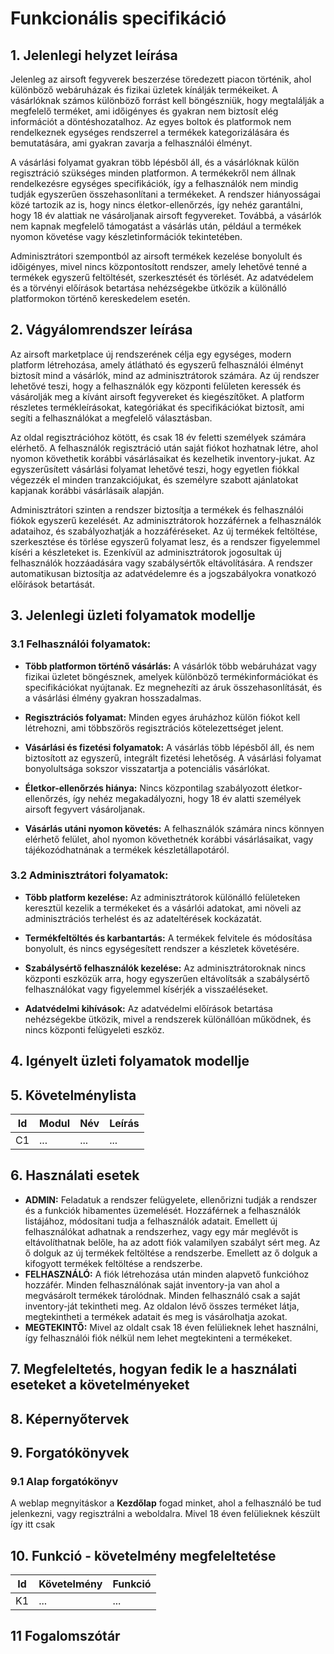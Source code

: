 # Funkcionális specifikáció

## 1. Jelenlegi helyzet leírása

Jelenleg az airsoft fegyverek beszerzése töredezett piacon történik, ahol különböző webáruházak és 
fizikai üzletek kínálják termékeiket. A vásárlóknak számos különböző forrást kell böngészniük, hogy 
megtalálják a megfelelő terméket, ami időigényes és gyakran nem biztosít elég információt a 
döntéshozatalhoz. Az egyes boltok és platformok nem rendelkeznek egységes rendszerrel a termékek 
kategorizálására és bemutatására, ami gyakran zavarja a felhasználói élményt.

A vásárlási folyamat gyakran több lépésből áll, és a vásárlóknak külön regisztráció szükséges minden 
platformon. A termékekről nem állnak rendelkezésre egységes specifikációk, így a felhasználók nem 
mindig tudják egyszerűen összehasonlítani a termékeket. A rendszer hiányosságai közé tartozik az is, 
hogy nincs életkor-ellenőrzés, így nehéz garantálni, hogy 18 év alattiak ne vásároljanak airsoft 
fegyvereket. Továbbá, a vásárlók nem kapnak megfelelő támogatást a vásárlás után, például a termékek 
nyomon követése vagy készletinformációk tekintetében.

Adminisztrátori szempontból az airsoft termékek kezelése bonyolult és időigényes, mivel nincs 
központosított rendszer, amely lehetővé tenné a termékek egyszerű feltöltését, szerkesztését és 
törlését. Az adatvédelem és a törvényi előírások betartása nehézségekbe ütközik a különálló 
platformokon történő kereskedelem esetén.

## 2. Vágyálomrendszer leírása

Az airsoft marketplace új rendszerének célja egy egységes, modern platform létrehozása, amely átlátható és egyszerű felhasználói élményt biztosít mind a vásárlók, mind az adminisztrátorok számára. Az új rendszer lehetővé teszi, hogy a felhasználók egy központi felületen keressék és vásárolják meg a kívánt airsoft fegyvereket és kiegészítőket. A platform részletes termékleírásokat, kategóriákat és specifikációkat biztosít, ami segíti a felhasználókat a megfelelő választásban.

Az oldal regisztrációhoz kötött, és csak 18 év feletti személyek számára elérhető. A felhasználók regisztráció után saját fiókot hozhatnak létre, ahol nyomon követhetik korábbi vásárlásaikat és kezelhetik inventory-jukat. Az egyszerűsített vásárlási folyamat lehetővé teszi, hogy egyetlen fiókkal végezzék el minden tranzakciójukat, és személyre szabott ajánlatokat kapjanak korábbi vásárlásaik alapján.

Adminisztrátori szinten a rendszer biztosítja a termékek és felhasználói fiókok egyszerű kezelését. Az adminisztrátorok hozzáférnek a felhasználók adataihoz, és szabályozhatják a hozzáféréseket. Az új termékek feltöltése, szerkesztése és törlése egyszerű folyamat lesz, és a rendszer figyelemmel kíséri a készleteket is. Ezenkívül az adminisztrátorok jogosultak új felhasználók hozzáadására vagy szabálysértők eltávolítására. A rendszer automatikusan biztosítja az adatvédelemre és a jogszabályokra vonatkozó előírások betartását.

## 3. Jelenlegi üzleti folyamatok modellje

### 3.1 Felhasználói folyamatok:

+ **Több platformon történő vásárlás:** A vásárlók több webáruházat vagy fizikai üzletet böngésznek, 
amelyek különböző termékinformációkat és specifikációkat nyújtanak. Ez megnehezíti az áruk 
összehasonlítását, és a vásárlási élmény gyakran hosszadalmas.

+ **Regisztrációs folyamat:** Minden egyes áruházhoz külön fiókot kell létrehozni, ami többszörös 
regisztrációs kötelezettséget jelent.

+ **Vásárlási és fizetési folyamatok:** A vásárlás több lépésből áll, és nem biztosított az 
egyszerű, integrált fizetési lehetőség. A vásárlási folyamat bonyolultsága sokszor visszatartja a 
potenciális vásárlókat.

+ **Életkor-ellenőrzés hiánya:** Nincs központilag szabályozott életkor-ellenőrzés, így nehéz 
megakadályozni, hogy 18 év alatti személyek airsoft fegyvert vásároljanak.

+ **Vásárlás utáni nyomon követés:** A felhasználók számára nincs könnyen elérhető felület, ahol 
nyomon követhetnék korábbi vásárlásaikat, vagy tájékozódhatnának a termékek készletállapotáról.

### 3.2 Adminisztrátori folyamatok:

+ **Több platform kezelése:** Az adminisztrátorok különálló felületeken keresztül kezelik a 
termékeket és a vásárlói adatokat, ami növeli az adminisztrációs terhelést és az adateltérések 
kockázatát.

+ **Termékfeltöltés és karbantartás:** A termékek felvitele és módosítása bonyolult, és nincs 
egységesített rendszer a készletek követésére.

+ **Szabálysértő felhasználók kezelése:** Az adminisztrátoroknak nincs központi eszközük arra, hogy 
egyszerűen eltávolítsák a szabálysértő felhasználókat vagy figyelemmel kísérjék a visszaéléseket.

+ **Adatvédelmi kihívások:** Az adatvédelmi előírások betartása nehézségekbe ütközik, mivel a 
rendszerek különállóan működnek, és nincs központi felügyeleti eszköz.

## 4. Igényelt üzleti folyamatok modellje

## 5. Követelménylista

| Id | Modul | Név | Leírás |
| :---: | --- | --- | --- |
| C1 | ...| ... | ... |

## 6. Használati esetek

+ **ADMIN:** Feladatuk a rendszer felügyelete, ellenőrizni tudják a rendszer és a funkciók hibamentes üzemelését. Hozzáférnek a felhasználók listájához, módosítani tudja a felhasználók adatait. Emellett új felhasználókat adhatnak a rendszerhez, vagy egy már meglévőt is eltávolíthatnak belőle, ha az adott fiók valamilyen szabályt sért meg. Az ő dolguk az új termékek feltöltése a rendszerbe. Emellett az ő dolguk a kifogyott termékek feltöltése a rendszerbe.
+ **FELHASZNÁLÓ:** A fiók létrehozása után minden alapvető funkcióhoz hozzáfér. Minden felhasználónak saját inventory-ja van ahol a megvásárolt termékek tárolódnak. Minden felhasználó csak a saját inventory-ját tekintheti meg. Az oldalon lévő összes terméket látja, megtekintheti a termékek adatait és meg is vásárolhatja azokat. 
+ **MEGTEKINTŐ:** Mivel az oldalt csak 18 éven felülieknek lehet használni, így felhasználói fiók nélkül nem lehet megtekinteni a termékeket.

## 7. Megfeleltetés, hogyan fedik le a használati eseteket a követelményeket
<!-- Folyamatban FL-->

## 8. Képernyőtervek

## 9. Forgatókönyvek

### 9.1 Alap forgatókönyv

A weblap megnyitáskor a **Kezdőlap** fogad minket, ahol a felhasználó be tud jelenkezni, vagy regisztrálni a weboldalra. Mivel 18 éven felülieknek készült így itt csak 

## 10. Funkció - követelmény megfeleltetése

| Id | Követelmény | Funkció |
| :---: | --- | --- |
| K1 | ... | ... |

## 11 Fogalomszótár


